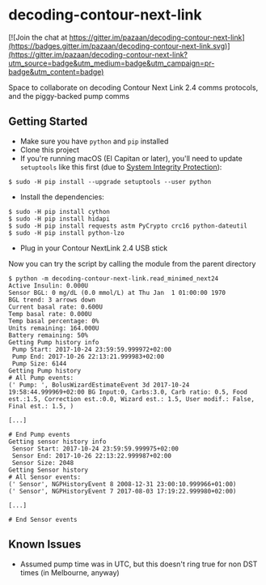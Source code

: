 # decoding-contour-next-link

[![Join the chat at https://gitter.im/pazaan/decoding-contour-next-link](https://badges.gitter.im/pazaan/decoding-contour-next-link.svg)](https://gitter.im/pazaan/decoding-contour-next-link?utm_source=badge&utm_medium=badge&utm_campaign=pr-badge&utm_content=badge)

Space to collaborate on decoding Contour Next Link 2.4 comms protocols, and the piggy-backed pump comms

## Getting Started
* Make sure you have `python` and `pip` installed
* Clone this project
* If you're running macOS (El Capitan or later), you'll need to update `setuptools` like this first (due to [System Integrity Protection](https://support.apple.com/en-au/HT204899)):
```
$ sudo -H pip install --upgrade setuptools --user python
```
* Install the dependencies:  
```
$ sudo -H pip install cython
$ sudo -H pip install hidapi
$ sudo -H pip install requests astm PyCrypto crc16 python-dateutil
$ sudo -H pip install python-lzo
```
* Plug in your Contour NextLink 2.4 USB stick

Now you can try the script by calling the module from the parent directory
```
$ python -m decoding-contour-next-link.read_minimed_next24
Active Insulin: 0.000U
Sensor BGL: 0 mg/dL (0.0 mmol/L) at Thu Jan  1 01:00:00 1970
BGL trend: 3 arrows down
Current basal rate: 0.600U
Temp basal rate: 0.000U
Temp basal percentage: 0%
Units remaining: 164.000U
Battery remaining: 50%
Getting Pump history info
 Pump Start: 2017-10-24 23:59:59.999972+02:00
 Pump End: 2017-10-26 22:13:21.999983+02:00
 Pump Size: 6144
Getting Pump history
# All Pump events:
(' Pump: ', BolusWizardEstimateEvent 3d 2017-10-24 19:58:44.999969+02:00 BG Input:0, Carbs:3.0, Carb ratio: 0.5, Food est.:1.5, Correction est.:0.0, Wizard est.: 1.5, User modif.: False, Final est.: 1.5, )

[...]

# End Pump events
Getting sensor history info
 Sensor Start: 2017-10-24 23:59:59.999975+02:00
 Sensor End: 2017-10-26 22:13:22.999987+02:00
 Sensor Size: 2048
Getting Sensor history
# All Sensor events:
(' Sensor', NGPHistoryEvent 8 2008-12-31 23:00:10.999966+01:00)
(' Sensor', NGPHistoryEvent 7 2017-08-03 17:19:22.999980+02:00)

[...]

# End Sensor events
```

## Known Issues
* Assumed pump time was in UTC, but this doesn't ring true for non DST times (in Melbourne, anyway)
